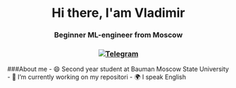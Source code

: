 <div id="header" align="center">
	<h1>Hi there, I'am Vladimir</h1>
	<h3>Beginner ML-engineer from Moscow<h3>
	<a href="https://t.me/Kuzmin_VS">
    	<img src="https://img.shields.io/badge/Telegram-blue?style=for-the-badge&logo=telegram&logoColor=white" alt="Telegram"/>
	</a>
</div>
<div>
###About me
- 😄 Second year student at Bauman Moscow State University
- 🔭 I’m currently working on my repositori
- 🌍 I speak English
</div>

<!--
**vlam1n/vlam1n** is a ✨ _special_ ✨ repository because its `README.md` (this file) appears on your GitHub profile.

Here are some ideas to get you started:

- 🔭 I’m currently working on ...
- 🌱 I’m currently learning ...
- 👯 I’m looking to collaborate on ...
- 🤔 I’m looking for help with ...
- 💬 Ask me about ...
- 📫 How to reach me: ...
- 😄 Pronouns: ...
- ⚡ Fun fact: ...
-->
